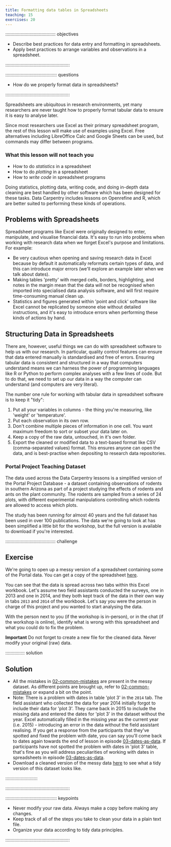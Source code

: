 ```yaml
---
title: Formatting data tables in Spreadsheets
teaching: 15
exercises: 20
---
```


::::::::::::::::::::::::::::::::::::::: objectives

- Describe best practices for data entry and formatting in spreadsheets.
- Apply best practices to arrange variables and observations in a spreadsheet.

::::::::::::::::::::::::::::::::::::::::::::::::::

:::::::::::::::::::::::::::::::::::::::: questions

- How do we properly format data in spreadsheets?

::::::::::::::::::::::::::::::::::::::::::::::::::

Spreadsheets are ubiquitous in research environments, yet many researchers are never taught how to properly format tabular data to ensure it is easy to analyse later.

Since most researchers use Excel as their primary spreadsheet program, the rest of this lesson will make use of examples using Excel. Free alternatives including LibreOffice Calc and Google Sheets can be used, but commands may differ between programs.

### What this lesson will not teach you

- How to do *statistics* in a spreadsheet
- How to do *plotting* in a spreadsheet
- How to *write code* in spreadsheet programs

Doing statistics, plotting data, writing code, and doing in-depth data cleaning are best handled by other software which has been designed for these tasks. Data Carpentry includes lessons on Openrefine and R, which are better suited to performing these kinds of operations.

## Problems with Spreadsheets

Spreadsheet programs like Excel were originally designed to enter, manipulate, and visualise financial data. It's easy to run into problems when working with research data when we forget Excel's purpose and limitations. For example:

- Be very cautious when opening and saving research data in Excel because by default it automatically reformats certain types of data, and this can introduce major errors (we'll explore an example later when we talk about dates).
- Making tables 'pretty' with merged cells, borders, highlighting, and notes in the margin mean that the data will not be recognised when imported into specialised data analysis software, and will first require time-consuming manual clean up. 
- Statistics and figures generated within 'point and click' software like Excel cannot be replicated by someone else without detailed instructions, and it's easy to introduce errors when performing these kinds of actions by hand.

## Structuring Data in Spreadsheets

There are, however, useful things we can do with spreadsheet software to help us
with our research. In particular, quality control features can ensure that data
entered manually is standardised and free of errors. Ensuring tabular data is consistent and structured in a way that computers understand means we can harness the power of programming languages like R or Python to perform complex analyses with a few lines of code. But to do that, we need to set up our data in a way the computer can understand (and computers are very
literal). 

The number one rule for working with tabular data in spreadsheet software is to keep it "tidy":

1. Put all your variables in columns - the thing you're measuring, like 'weight' or 'temperature'.
2. Put each observation in its own row.
3. Don't combine multiple pieces of information in one cell. You want maximum freedom to sort or subset your data later on.
4. Keep a copy of the raw data, untouched, in it's own folder.
5. Export the cleaned or modified data to a text-based format like CSV (comma-separated values) format. This ensures anyone can open the data, and is best-practise when depositing to research data repositories.

### Portal Project Teaching Dataset

The data used across the Data Carpentry lessons is a simplified version of the Portal Project Database - a dataset containing observations of rodents in southern Arizona as part of a project studying the effects of rodents and ants on the plant community. The rodents are sampled from a series of 24 plots, with different experimental manipulations controlling which rodents are allowed to access which plots.

The study has been running for almost 40 years and the full dataset has been used in over 100 publications. The data we're going to look at has been simplified a little bit for the workshop, but the full version is available to download if you're interested.  


:::::::::::::::::::::::::::::::::::::::  challenge

## Exercise

We're going to open up a messy version of a spreadsheet containing some of the Portal data. You can get a copy of the spreadsheet [here](https://ndownloader.figshare.com/files/2252083).

You can see that the data is spread across two tabs within this Excel workbook. Let's assume two field assistants conducted the surveys, one in 2013 and one in 2014, and they both kept track of the data in their own way in tabs `2013` and `2014` of the workbook. Let's say you were the person in charge of this project and you wanted to start analysing the data.

With the person next to you (if the workshop is in-person), or in the chat (if the workshop is online), identify what is wrong with this spreadsheet and what you could do to fix the problem. 

**Important** Do not forget to create a new file for the cleaned data. Never modify your original (raw) data.


:::::::::::::::  solution

## Solution

- All the mistakes in [02-common-mistakes](02-common-mistakes.md) are present in the messy dataset. As different points 
  are brought up, refer to [02-common-mistakes](02-common-mistakes.md) or expand a bit on the point.
- Note: There is a problem with dates in table 'plot 3' in the `2014` tab. The field assistant who collected the data
  for year 2014 initially forgot to include their data for 'plot 3'. They came back in 2015 to include the missing data and
  entered the dates for 'plot 3' in the dataset without the year. Excel automatically filled in the missing year as the
  current year (i.e. 2015) - introducing an error in the data without the field assistant realising. If you get a response
  from the participants that they've spotted and fixed the problem with date, you can say you'll come back to dates again
  towards the end of lesson in episode [03-dates-as-data](03-dates-as-data.md). If participants have not spotted the
  problem with dates in 'plot 3' table, that's fine as you will address peculiarities of working with dates in
  spreadsheets in episode [03-dates-as-data](03-dates-as-data.md).  
- Download a cleaned version of the messy data [here](data/survey_data_spreadsheet_clean.csv) to see what a tidy version of this dataset looks like.

:::::::::::::::::::::::::

::::::::::::::::::::::::::::::::::::::::::::::::::


:::::::::::::::::::::::::::::::::::::::: keypoints

- Never modify your raw data. Always make a copy before making any changes.
- Keep track of all of the steps you take to clean your data in a plain text file.
- Organize your data according to tidy data principles.

::::::::::::::::::::::::::::::::::::::::::::::::::


